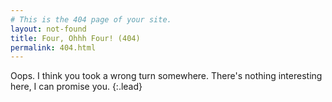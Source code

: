 ```yaml
---
# This is the 404 page of your site.
layout: not-found
title: Four, Ohhh Four! (404)
permalink: 404.html
---
```


Oops. I think you took a wrong turn somewhere. There's nothing interesting here, I can promise you.
{:.lead}
